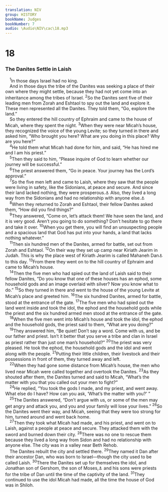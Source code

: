 ```yaml
---
translation: NIV
group: HISTORY
bookName: Judges 
bookNumber: 7
audio: \Audio\NIV\cac\18.mp3
---
```


<div class="title"><h1>18</h1><h3>The Danites Settle in Laish </h3></div>
<span class="verse cac_18_1"> <sup>1</sup>In those days Israel had no king. <br/> And in those days the tribe of the Danites was seeking a place of their own where they might settle, because they had not yet come into an inheritance among the tribes of Israel. </span>
<span class="verse cac_18_2"><sup>2</sup>So the Danites sent five of their leading men from Zorah and Eshtaol to spy out the land and explore it. These men represented all the Danites. They told them, “Go, explore the land.” <br/> So they entered the hill country of Ephraim and came to the house of Micah, where they spent the night. </span>
<span class="verse cac_18_3"><sup>3</sup>When they were near Micah’s house, they recognized the voice of the young Levite; so they turned in there and asked him, “Who brought you here? What are you doing in this place? Why are you here?” <br/></span>
<span class="verse cac_18_4"> <sup>4</sup>He told them what Micah had done for him, and said, “He has hired me and I am his priest.” <br/></span>
<span class="verse cac_18_5"> <sup>5</sup>Then they said to him, “Please inquire of God to learn whether our journey will be successful.” <br/></span>
<span class="verse cac_18_6"> <sup>6</sup>The priest answered them, “Go in peace. Your journey has the Lord’s approval.” <br/></span>
<span class="verse cac_18_7"> <sup>7</sup>So the five men left and came to Laish, where they saw that the people were living in safety, like the Sidonians, at peace and secure. And since their land lacked nothing, they were prosperous.<a data-toggle="tooltip" data-placement="bottom" title="The meaning of the Hebrew for this clause is uncertain.">⚓</a> Also, they lived a long way from the Sidonians and had no relationship with anyone else.<a data-toggle="tooltip" data-placement="bottom" title="Hebrew; some Septuagint manuscripts with the Arameans">⚓</a><br/></span>
<span class="verse cac_18_8"> <sup>8</sup>When they returned to Zorah and Eshtaol, their fellow Danites asked them, “How did you find things?” <br/></span>
<span class="verse cac_18_9"> <sup>9</sup>They answered, “Come on, let’s attack them! We have seen the land, and it is very good. Aren’t you going to do something? Don’t hesitate to go there and take it over. </span>
<span class="verse cac_18_10"><sup>10</sup>When you get there, you will find an unsuspecting people and a spacious land that God has put into your hands, a land that lacks nothing whatever.” <br/></span>
<span class="verse cac_18_11"> <sup>11</sup>Then six hundred men of the Danites, armed for battle, set out from Zorah and Eshtaol. </span>
<span class="verse cac_18_12"><sup>12</sup>On their way they set up camp near Kiriath Jearim in Judah. This is why the place west of Kiriath Jearim is called Mahaneh Dan<a data-toggle="tooltip" data-placement="bottom" title="means Dan’s camp.">⚓</a> to this day. </span>
<span class="verse cac_18_13"><sup>13</sup>From there they went on to the hill country of Ephraim and came to Micah’s house. <br/></span>
<span class="verse cac_18_14"> <sup>14</sup>Then the five men who had spied out the land of Laish said to their fellow Danites, “Do you know that one of these houses has an ephod, some household gods and an image overlaid with silver? Now you know what to do.” </span>
<span class="verse cac_18_15"><sup>15</sup>So they turned in there and went to the house of the young Levite at Micah’s place and greeted him. </span>
<span class="verse cac_18_16"><sup>16</sup>The six hundred Danites, armed for battle, stood at the entrance of the gate. </span>
<span class="verse cac_18_17"><sup>17</sup>The five men who had spied out the land went inside and took the idol, the ephod and the household gods while the priest and the six hundred armed men stood at the entrance of the gate. <br/></span>
<span class="verse cac_18_18"> <sup>18</sup>When the five men went into Micah’s house and took the idol, the ephod and the household gods, the priest said to them, “What are you doing?” <br/></span>
<span class="verse cac_18_19"> <sup>19</sup>They answered him, “Be quiet! Don’t say a word. Come with us, and be our father and priest. Isn’t it better that you serve a tribe and clan in Israel as priest rather than just one man’s household?” </span>
<span class="verse cac_18_20"><sup>20</sup>The priest was very pleased. He took the ephod, the household gods and the idol and went along with the people. </span>
<span class="verse cac_18_21"><sup>21</sup>Putting their little children, their livestock and their possessions in front of them, they turned away and left. <br/></span>
<span class="verse cac_18_22"> <sup>22</sup>When they had gone some distance from Micah’s house, the men who lived near Micah were called together and overtook the Danites. </span>
<span class="verse cac_18_23"><sup>23</sup>As they shouted after them, the Danites turned and said to Micah, “What’s the matter with you that you called out your men to fight?” <br/></span>
<span class="verse cac_18_24"> <sup>24</sup>He replied, “You took the gods I made, and my priest, and went away. What else do I have? How can you ask, ‘What’s the matter with you?’ ” <br/></span>
<span class="verse cac_18_25"> <sup>25</sup>The Danites answered, “Don’t argue with us, or some of the men may get angry and attack you, and you and your family will lose your lives.” </span>
<span class="verse cac_18_26"><sup>26</sup>So the Danites went their way, and Micah, seeing that they were too strong for him, turned around and went back home. <br/></span>
<span class="verse cac_18_27"> <sup>27</sup>Then they took what Micah had made, and his priest, and went on to Laish, against a people at peace and secure. They attacked them with the sword and burned down their city. </span>
<span class="verse cac_18_28"><sup>28</sup>There was no one to rescue them because they lived a long way from Sidon and had no relationship with anyone else. The city was in a valley near Beth Rehob. <br/> The Danites rebuilt the city and settled there. </span>
<span class="verse cac_18_29"><sup>29</sup>They named it Dan after their ancestor Dan, who was born to Israel—though the city used to be called Laish. </span>
<span class="verse cac_18_30"><sup>30</sup>There the Danites set up for themselves the idol, and Jonathan son of Gershom, the son of Moses,<a data-toggle="tooltip" data-placement="bottom" title="Many Hebrew manuscripts, some Septuagint manuscripts and Vulgate; many other Hebrew manuscripts and some other Septuagint manuscripts Manasseh">⚓</a> and his sons were priests for the tribe of Dan until the time of the captivity of the land. </span>
<span class="verse cac_18_31"><sup>31</sup>They continued to use the idol Micah had made, all the time the house of God was in Shiloh. <br/></span>
